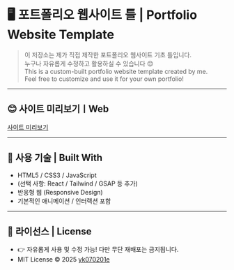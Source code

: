 # 🖥️ 포트폴리오 웹사이트 틀 | Portfolio Website Template

> 이 저장소는 제가 직접 제작한 포트폴리오 웹사이트 기초 틀입니다.  
> 누구나 자유롭게 수정하고 활용하실 수 있습니다 😊  
> This is a custom-built portfolio website template created by me.  
> Feel free to customize and use it for your own portfolio!

---

## 😊 사이트 미리보기ㅣWeb

[사이트 미리보기](http://yk070201web.kro.kr/)

---

## 🧰 사용 기술 | Built With

- HTML5 / CSS3 / JavaScript
- (선택 사항: React / Tailwind / GSAP 등 추가)
- 반응형 웹 (Responsive Design)
- 기본적인 애니메이션 / 인터랙션 포함

---

## 📝 라이선스 | License

- 👉 자유롭게 사용 및 수정 가능! 다만 무단 재배포는 금지됩니다.
- MIT License © 2025 [yk070201e](https://github.com/yk070201e)

